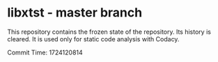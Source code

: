 # libxtst - master branch

This repository contains the frozen state of the repository.
Its history is cleared. It is used only for static code
analysis with Codacy.

Commit Time: 1724120814
